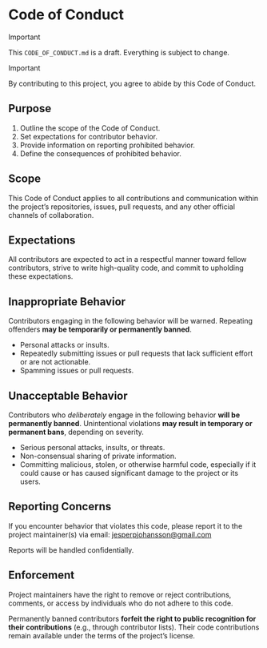 # Code of Conduct
> [!important]
> This `CODE_OF_CONDUCT.md` is a draft. Everything is subject to change.

> [!important]
> By contributing to this project, you agree to
> abide by this Code of Conduct.

## Purpose

1. Outline the scope of the Code of Conduct.
2. Set expectations for contributor behavior.
3. Provide information on reporting prohibited behavior.
4. Define the consequences of prohibited behavior.

## Scope

This Code of Conduct applies to all contributions and communication within the project’s repositories, issues, pull requests, and any other official channels of collaboration.

## Expectations

All contributors are expected to act in a respectful manner toward fellow contributors, strive to write high-quality code, and commit to upholding these expectations.

## Inappropriate Behavior

Contributors engaging in the following behavior will be warned. Repeating offenders **may be temporarily or permanently banned**.

- Personal attacks or insults.
- Repeatedly submitting issues or pull requests that lack sufficient effort or are not actionable.
- Spamming issues or pull requests.

## Unacceptable Behavior

Contributors who *deliberately* engage in the following behavior **will be permanently banned**. Unintentional violations **may result in temporary or permanent bans**, depending on severity.

- Serious personal attacks, insults, or threats.
- Non-consensual sharing of private information.
- Committing malicious, stolen, or otherwise harmful code, especially if it could cause or has caused significant damage to the project or its users.  

## Reporting Concerns

If you encounter behavior that violates this code, please report it to the project maintainer(s) via email: jesperpjohansson@gmail.com

Reports will be handled confidentially.

## Enforcement

Project maintainers have the right to remove or reject contributions, comments, or access by individuals who do not adhere to this code.

Permanently banned contributors **forfeit the right to public recognition for their contributions** (e.g., through contributor lists). Their code contributions remain available under the terms of the project’s license.